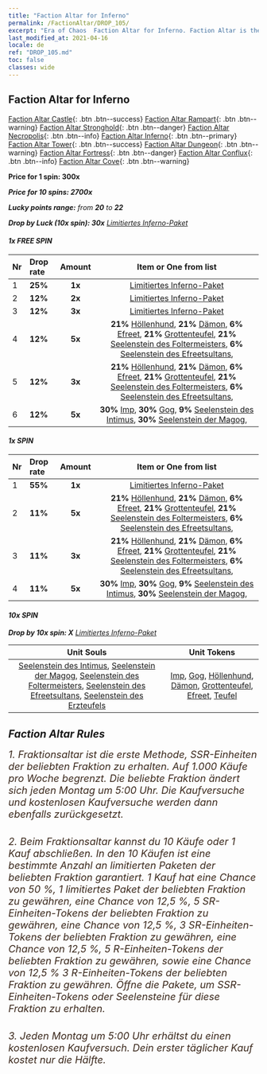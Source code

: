 ```yaml
---
title: "Faction Altar for Inferno"
permalink: /FactionAltar/DROP_105/
excerpt: "Era of Chaos  Faction Altar for Inferno. Faction Altar is the primary method for obtaining SSR units from the popular faction. Limited to 1,000 purchases each week. The popular faction changes at 05:00 every Monday. Purchase attempts and free purchase attempts will also reset then."
last_modified_at: 2021-04-16
locale: de
ref: "DROP_105.md"
toc: false
classes: wide
---
```


##  Faction Altar for **Inferno**

  [Faction Altar Castle](/de/FactionAltar/DROP_101/){: .btn .btn--success} [Faction Altar Rampart](/de/FactionAltar/DROP_102/){: .btn .btn--warning} [Faction Altar Stronghold](/de/FactionAltar/DROP_103/){: .btn .btn--danger} [Faction Altar Necropolis](/de/FactionAltar/DROP_104/){: .btn .btn--info} [Faction Altar Inferno](/de/FactionAltar/DROP_105/){: .btn .btn--primary} [Faction Altar Tower](/de/FactionAltar/DROP_106/){: .btn .btn--success} [Faction Altar Dungeon](/de/FactionAltar/DROP_107/){: .btn .btn--warning} [Faction Altar Fortress](/de/FactionAltar/DROP_108/){: .btn .btn--danger} [Faction Altar Conflux](/de/FactionAltar/DROP_109/){: .btn .btn--info} [Faction Altar Cove](/de/FactionAltar/DROP_112/){: .btn .btn--warning} 

  **Price for 1 spin: 300x** <i class="fas fa-gem"/>

  **Price for 10 spins: 2700x** <i class="fas fa-gem"/>

  **Lucky points range:** from **20** to **22**

  **Drop by Luck (10x spin): 30x** [Limitiertes Inferno-Paket](/de/Items/con_2104/)

####  1x FREE SPIN 

  |    Nr    |  Drop rate  |  Amount   |   Item or One from list  |
  |:---------|:------------|:---------:|:------------------------:|
  | 1 | **25%** | **1x** | [Limitiertes Inferno-Paket](/de/Items/con_2104/) |
  | 2 | **12%** | **2x** | [Limitiertes Inferno-Paket](/de/Items/con_2104/) |
  | 3 | **12%** | **3x** | [Limitiertes Inferno-Paket](/de/Items/con_2104/) |
  | 4 | **12%** | **5x** |  **21%** [Höllenhund](/de/Items/unt_228/),  **21%** [Dämon](/de/Items/unt_229/),  **6%** [Efreet](/de/Items/unt_231/),  **21%** [Grottenteufel](/de/Items/unt_230/),  **21%** [Seelenstein des Foltermeisters](/de/Items/unt_316/),  **6%** [Seelenstein des Efreetsultans](/de/Items/unt_317/),  |
  | 5 | **12%** | **3x** |  **21%** [Höllenhund](/de/Items/unt_228/),  **21%** [Dämon](/de/Items/unt_229/),  **6%** [Efreet](/de/Items/unt_231/),  **21%** [Grottenteufel](/de/Items/unt_230/),  **21%** [Seelenstein des Foltermeisters](/de/Items/unt_316/),  **6%** [Seelenstein des Efreetsultans](/de/Items/unt_317/),  |
  | 6 | **12%** | **5x** |  **30%** [Imp](/de/Items/unt_226/),  **30%** [Gog](/de/Items/unt_227/),  **9%** [Seelenstein des Intimus](/de/Items/unt_313/),  **30%** [Seelenstein der Magog](/de/Items/unt_314/),  |


####  1x SPIN 

  |    Nr    |  Drop rate  |  Amount   |   Item or One from list  |
  |:---------|:------------|:---------:|:------------------------:|
  | 1 | **55%** | **1x** | [Limitiertes Inferno-Paket](/de/Items/con_2104/) |
  | 2 | **11%** | **5x** |  **21%** [Höllenhund](/de/Items/unt_228/),  **21%** [Dämon](/de/Items/unt_229/),  **6%** [Efreet](/de/Items/unt_231/),  **21%** [Grottenteufel](/de/Items/unt_230/),  **21%** [Seelenstein des Foltermeisters](/de/Items/unt_316/),  **6%** [Seelenstein des Efreetsultans](/de/Items/unt_317/),  |
  | 3 | **11%** | **3x** |  **21%** [Höllenhund](/de/Items/unt_228/),  **21%** [Dämon](/de/Items/unt_229/),  **6%** [Efreet](/de/Items/unt_231/),  **21%** [Grottenteufel](/de/Items/unt_230/),  **21%** [Seelenstein des Foltermeisters](/de/Items/unt_316/),  **6%** [Seelenstein des Efreetsultans](/de/Items/unt_317/),  |
  | 4 | **11%** | **5x** |  **30%** [Imp](/de/Items/unt_226/),  **30%** [Gog](/de/Items/unt_227/),  **9%** [Seelenstein des Intimus](/de/Items/unt_313/),  **30%** [Seelenstein der Magog](/de/Items/unt_314/),  |


####  10x SPIN 

  **Drop by 10x spin: X** [Limitiertes Inferno-Paket](/de/Items/con_2104/)

  |    Unit Souls    |  Unit Tokens  |
  |:----------------:|:-------------:|
  | [Seelenstein des Intimus](/de/Items/unt_313/), [Seelenstein der Magog](/de/Items/unt_314/), [Seelenstein des Foltermeisters](/de/Items/unt_316/), [Seelenstein des Efreetsultans](/de/Items/unt_317/), [Seelenstein des Erzteufels](/de/Items/unt_318/) | [Imp](/de/Items/unt_226/), [Gog](/de/Items/unt_227/), [Höllenhund](/de/Items/unt_228/), [Dämon](/de/Items/unt_229/), [Grottenteufel](/de/Items/unt_230/), [Efreet](/de/Items/unt_231/), [Teufel](/de/Items/unt_232/) |



## Faction Altar Rules

  <span style="color: #3c2a1e;font-size:20px">1. Fraktionsaltar ist die erste Methode, SSR-Einheiten der beliebten Fraktion zu erhalten. Auf 1.000 Käufe pro Woche begrenzt. Die beliebte Fraktion ändert sich jeden Montag um 5:00 Uhr. Die Kaufversuche und kostenlosen Kaufversuche werden dann ebenfalls zurückgesetzt.</span><br/>

<br/>  <span style="color: #3c2a1e;font-size:20px">2. Beim Fraktionsaltar kannst du 10 Käufe oder 1 Kauf abschließen. In den 10 Käufen ist eine bestimmte Anzahl an limitierten Paketen der beliebten Fraktion garantiert. 1 Kauf hat eine Chance von 50 %, 1 limitiertes Paket der beliebten Fraktion zu gewähren, eine Chance von 12,5 %, 5 SR-Einheiten-Tokens der beliebten Fraktion zu gewähren, eine Chance von 12,5 %, 3 SR-Einheiten-Tokens der beliebten Fraktion zu gewähren, eine Chance von 12,5 %, 5 R-Einheiten-Tokens der beliebten Fraktion zu gewähren, sowie eine Chance von 12,5 % 3 R-Einheiten-Tokens der beliebten Fraktion zu gewähren. Öffne die Pakete, um SSR-Einheiten-Tokens oder Seelensteine für diese Fraktion zu erhalten.</span>

<br/>  <span style="color: #3c2a1e;font-size:20px">3. Jeden Montag um 5:00 Uhr erhältst du einen kostenlosen Kaufversuch. Dein erster täglicher Kauf kostet nur die Hälfte.</span><br/>

<br/>